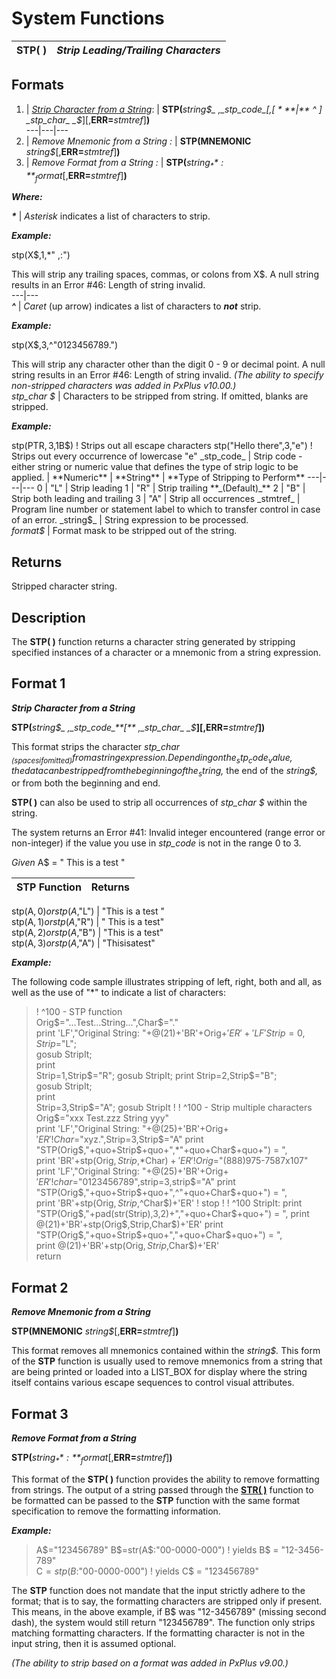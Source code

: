 # System Functions  
  
**STP( )** |  **_Strip Leading/Trailing Characters_**  
---|---  
  
##  Formats

1. |  _[Strip Character from a String](stp.htm#Mark6)_: |  **STP(**_string$_ ,_stp_code_[,[ * **|** ^ ] _stp_char_ _$_][,**ERR=**_stmtref_]**)**  
---|---|---  
2. |  _Remove Mnemonic from a String_ _:_ |  **STP(MNEMONIC** _string$_[,**ERR=**_stmtref_]**)**  
3. |  _Remove Format from a String_ _:_ |  **STP(**_string$_**:**_format$_[,**ERR=**_stmtref_]**)**  
  
**_Where:_**

**_*_** |  _Asterisk_ indicates a list of characters to strip.  
  
**_Example:_**  
  
stp(X$,1,*" ,:")  
  
This will strip any trailing spaces, commas, or colons from X$. A null string results in an Error #46: Length of string invalid.  
---|---  
**_^_** |  _Caret_ (up arrow) indicates a list of characters to **_not_** strip.  
  
**_Example:_**  
  
stp(X$,3,^"0123456789.")  
  
This will strip any character other than the digit 0 - 9 or decimal point. A null string results in an Error #46: Length of string invalid. _(The ability to specify non-stripped characters was added in PxPlus v10.00.)_  
_stp_char_ _$_ |  Characters to be stripped from string. If omitted, blanks are stripped.  
  
**_Example:_**  
  
stp(PTR$,3,$1B$) ! Strips out all escape characters  
stp("Hello there",3,"e") ! Strips out every occurrence of lowercase "e"  
_stp_code_ |  Strip code - either string or numeric value that defines the type of strip logic to be applied. |  **Numeric** |  **String** |  **Type of Stripping to Perform**  
---|---|---  
0 |  "L" |  Strip leading  
1 |  "R" |  Strip trailing **_(Default)_**  
2 |  "B" |  Strip both leading and trailing  
3 |  "A" |  Strip all occurrences  
_stmtref_ |  Program line number or statement label to which to transfer control in case of an error.  
_string$_ |  String expression to be processed.  
_format$_ |  Format mask to be stripped out of the string.  
  
##  Returns

Stripped character string.

##  Description

The **STP( )** function returns a character string generated by stripping specified instances of a character or a mnemonic from a string expression.

##  Format 1

**_Strip Character from a String_**

**STP(**_string$_ ,_stp_code_**[** ,_stp_char_ _$_**][,ERR=**_stmtref_**])**

This format strips the character _stp_char_ _$_ (spaces if omitted) from a string expression. Depending on the _stp_code_ value, the data can be stripped from the beginning of the _string$,_ the end of the _string$,_ or from both the beginning and end.

**STP( )** can also be used to strip all occurrences of _stp_char_ _$_ within the string.

The system returns an Error #41: Invalid integer encountered (range error or non-integer) if the value you use in _stp_code_ is not in the range 0 to 3.

_Given_ A$ = " This is a test "

**STP Function** |  **Returns**  
---|---  
stp(A$,0) or  
stp(A$,"L") |  "This is a test "  
stp(A$,1) or  
stp(A$,"R") |  " This is a test"  
stp(A$,2) or  
stp(A$,"B") |  "This is a test"  
stp(A$,3) or  
stp(A$,"A") |  "Thisisatest"  
  
**_Example:_**

The following code sample illustrates stripping of left, right, both and all, as well as the use of "*" to indicate a list of characters:

> ! ^100 - STP function  
>  Orig$="...Test...String...",Char$="."  
>  print 'LF',"Original String: "+@(21)+'BR'+Orig$+'ER'+'LF'  
>  Strip=0,Strip$="L";  
>  gosub StripIt;  
>  print  
>  Strip=1,Strip$="R";  
>  gosub StripIt;  
>  print  
>  Strip=2,Strip$="B";  
>  gosub StripIt;  
>  print  
>  Strip=3,Strip$="A";  
>  gosub StripIt  
>  !  
>  ! ^100 - Strip multiple characters  
>  Orig$="xxx Test.zzz String yyy"  
>  print 'LF',"Original String: "+@(25)+'BR'+Orig$+'ER'  
>  !  
>  Char$="xyz.",Strip=3,Strip$="A"  
>  print "STP(Orig$,"+quo+Strip$+quo+",*"+quo+Char$+quo+") = ",  
>  print 'BR'+stp(Orig$,Strip$,*Char$)+'ER'  
>  !  
>  Orig$="(888)975-7587x107"  
>  print 'LF',"Original String: "+@(25)+'BR'+Orig$+'ER'  
>  !  
>  char$="0123456789",strip=3,strip$="A"  
>  print "STP(Orig$,"+quo+Strip$+quo+",^"+quo+Char$+quo+") = ",  
>  print 'BR'+stp(Orig$,Strip$,^Char$)+'ER'  
>  !  
>  stop  
>  !  
>  ! ^100  
> StripIt:  
>  print "STP(Orig$,"+pad(str(Strip),3,2)+","+quo+Char$+quo+") = ",  
>  print @(21)+'BR'+stp(Orig$,Strip,Char$)+'ER'  
>  print "STP(Orig$,"+quo+Strip$+quo+","+quo+Char$+quo+") = ",  
>  print @(21)+'BR'+stp(Orig$,Strip$,Char$)+'ER'  
>  return

##  Format 2

**_Remove Mnemonic from a String_**

**STP(MNEMONIC** _string$_[,**ERR=**_stmtref_]**)**

This format removes all mnemonics contained within the _string$._ This form of the **STP** function is usually used to remove mnemonics from a string that are being printed or loaded into a LIST_BOX for display where the string itself contains various escape sequences to control visual attributes.

##  Format 3

**_Remove Format from a String_**

**STP(**_string$_**:**_format$_[,**ERR=**_stmtref_]**)**

This format of the **STP( )** function provides the ability to remove formatting from strings. The output of a string passed through the [**STR( )**](str.md) function to be formatted can be passed to the **STP** function with the same format specification to remove the formatting information.

**_Example:_**

> A$="123456789"  
>  B$=str(A$:"00-0000-000") ! yields B$ = "12-3456-789"  
>  C$=stp(B$:"00-0000-000") ! yields C$ = "123456789"

The **STP** function does not mandate that the input strictly adhere to the format; that is to say, the formatting characters are stripped only if present. This means, in the above example, if B$ was "12-3456789" (missing second dash), the system would still return "123456789". The function only strips matching formatting characters. If the formatting character is not in the input string, then it is assumed optional.

_(The ability to strip based on a format was added in PxPlus v9.00.)_
